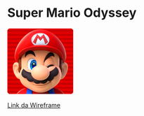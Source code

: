 # Super Mario Odyssey

<img src="img/intro.png" width="150" alt="Super Mario">

[Link da Wireframe](https://wireframe.cc/xb6SKw)

